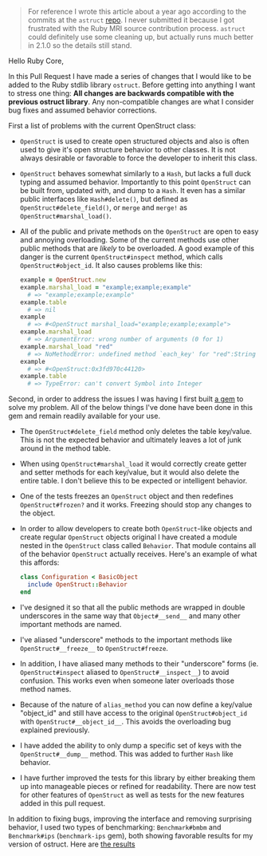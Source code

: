 > For reference I wrote this article about a year ago according to the commits at the `astruct` [repo](https://github.com/krainboltgreene/astruct). I never submitted it because I got frustrated with the Ruby MRI source contribution process. `astruct` could definitely use some cleaning up, but actually runs much better in 2.1.0 so the details still stand.

Hello Ruby Core,

In this Pull Request I have made a series of changes that I would like to be added to the Ruby stdlib library `ostruct`. Before getting into anything I want to stress one thing: **All changes are backwards compatible with the previous ostruct library**. Any non-compatible changes are what I consider bug fixes and assumed behavior corrections.

First a list of problems with the current OpenStruct class:

  * `OpenStruct` is used to create open structured objects and also is often used to give it's open structure behavior to other classes. It is not always desirable or favorable to force the developer to inherit this class.
  * `OpenStruct` behaves somewhat similarly to a `Hash`, but lacks a full duck typing and assumed behavior. Importantly to this point `OpenStruct` can be built from, updated with, and dump to a `Hash`. It even has a similar public interfaces like `Hash#delete()`, but defined as `OpenStruct#delete_field()`, or `merge` and `merge!` as `OpenStruct#marshal_load()`.
  * All of the public and private methods on the `OpenStruct` are open to easy and annoying overloading. Some of the current methods use other public methods that are *likely* to be overloaded. A good example of this danger is the current `OpenStruct#inspect` method, which calls `OpenStruct#object_id`. It also causes problems like this:

    ``` ruby
    example = OpenStruct.new
    example.marshal_load = "example;example;example"
      # => "example;example;example"
    example.table
      # => nil
    example
      # => #<OpenStruct marshal_load="example;example;example">
    example.marshal_load
      # => ArgumentError: wrong number of arguments (0 for 1)
    example.marshal_load "red"
      # => NoMethodError: undefined method `each_key' for "red":String
    example
      # => #<OpenStruct:0x3fd970c44120>
    example.table
      # => TypeError: can't convert Symbol into Integer
    ```

Second, in order to address the issues I was having I first built [a gem](http://rubygems.org/gems/astruct) to solve my problem. All of the below things I've done have been done in this gem and remain readily available for your use.

  * The `OpenStruct#delete_field` method only deletes the table key/value. This is not the expected behavior and ultimately leaves a lot of junk around in the method table.
  * When using `OpenStruct#marshal_load` it would correctly create getter and setter methods for each key/value, but it would also delete the entire table. I don't believe this to be expected or intelligent behavior.
  * One of the tests freezes an `OpenStruct` object and then redefines `OpenStruct#frozen?` and it works. Freezing should stop any changes to the object.
  * In order to allow developers to create both `OpenStruct`-like objects and create regular `OpenStruct` objects original I have created a module nested in the `OpenStruct` class called `Behavior`. That module contains all of the behavior `OpenStruct` actually receives. Here's an example of what this affords:

    ``` ruby
    class Configuration < BasicObject
      include OpenStruct::Behavior
    end
    ```

  * I've designed it so that all the public methods are wrapped in double underscores in the same way that `Object#__send__` and many other important methods are named.
  * I've aliased "underscore" methods to the important methods like `OpenStruct#__freeze__` to `OpenStruct#freeze`.
  * In addition, I have aliased many methods to their "underscore" forms (ie. `OpenStruct#inspect` aliased to `OpenStruct#__inspect__`) to avoid confusion. This works even when someone later overloads those method names.
  * Because of the nature of `alias_method` you can now define a key/value "object\_id" and still have access to the original `OpenStruct#object_id` with `OpenStruct#__object_id__`. This avoids the overloading bug explained previously.
  * I have added the ability to only dump a specific set of keys with the `OpenStruct#__dump__` method. This was added to further `Hash` like behavior.
  * I have further improved the tests for this library by either breaking them up into manageable pieces or refined for readability. There are now test for other features of `OpenStruct` as well as tests for the new features added in this pull request.

In addition to fixing bugs, improving the interface and removing surprising behavior, I used two types of benchmarking: `Benchmark#bmbm` and `Benchmark#ips` (`benchmark-ips` gem), both showing favorable results for my version of ostruct. Here are [the results](https://gist.github.com/3462357)
